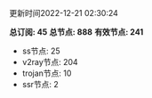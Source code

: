 更新时间2022-12-21 02:30:24

**总订阅: 45**
**总节点: 888**
**有效节点: 241**
- ss节点: 25
- v2ray节点: 204
- trojan节点: 10
- ssr节点: 2
